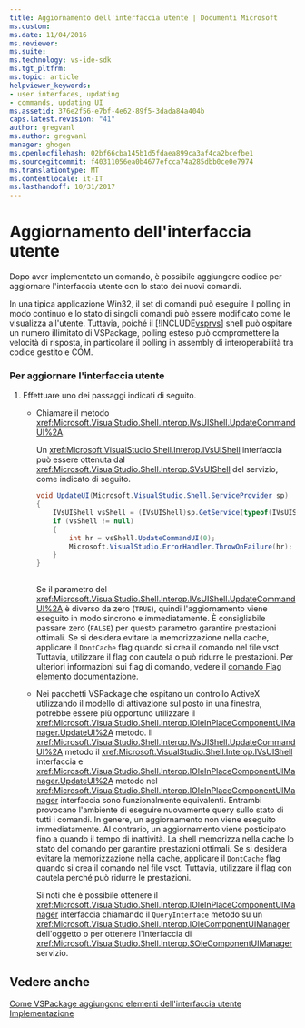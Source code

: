 ```yaml
---
title: Aggiornamento dell'interfaccia utente | Documenti Microsoft
ms.custom: 
ms.date: 11/04/2016
ms.reviewer: 
ms.suite: 
ms.technology: vs-ide-sdk
ms.tgt_pltfrm: 
ms.topic: article
helpviewer_keywords:
- user interfaces, updating
- commands, updating UI
ms.assetid: 376e2f56-e7bf-4e62-89f5-3dada84a404b
caps.latest.revision: "41"
author: gregvanl
ms.author: gregvanl
manager: ghogen
ms.openlocfilehash: 02bf66cba145b1d5fdaea899ca3af4ca2bcefbe1
ms.sourcegitcommit: f40311056ea0b4677efcca74a285dbb0ce0e7974
ms.translationtype: MT
ms.contentlocale: it-IT
ms.lasthandoff: 10/31/2017
---
```

# <a name="updating-the-user-interface"></a>Aggiornamento dell'interfaccia utente
Dopo aver implementato un comando, è possibile aggiungere codice per aggiornare l'interfaccia utente con lo stato dei nuovi comandi.  
  
 In una tipica applicazione Win32, il set di comandi può eseguire il polling in modo continuo e lo stato di singoli comandi può essere modificato come le visualizza all'utente. Tuttavia, poiché il [!INCLUDE[vsprvs](../code-quality/includes/vsprvs_md.md)] shell può ospitare un numero illimitato di VSPackage, polling esteso può compromettere la velocità di risposta, in particolare il polling in assembly di interoperabilità tra codice gestito e COM.  
  
### <a name="to-update-the-ui"></a>Per aggiornare l'interfaccia utente  
  
1.  Effettuare uno dei passaggi indicati di seguito.  
  
    -   Chiamare il metodo <xref:Microsoft.VisualStudio.Shell.Interop.IVsUIShell.UpdateCommandUI%2A>.  
  
         Un <xref:Microsoft.VisualStudio.Shell.Interop.IVsUIShell> interfaccia può essere ottenuta dal <xref:Microsoft.VisualStudio.Shell.Interop.SVsUIShell> del servizio, come indicato di seguito.  
  
        ```csharp  
        void UpdateUI(Microsoft.VisualStudio.Shell.ServiceProvider sp)  
        {  
            IVsUIShell vsShell = (IVsUIShell)sp.GetService(typeof(IVsUIShell));  
            if (vsShell != null)  
            {  
                int hr = vsShell.UpdateCommandUI(0);  
                Microsoft.VisualStudio.ErrorHandler.ThrowOnFailure(hr);  
            }  
        }  
  
        ```  
  
         Se il parametro del <xref:Microsoft.VisualStudio.Shell.Interop.IVsUIShell.UpdateCommandUI%2A> è diverso da zero (`TRUE`), quindi l'aggiornamento viene eseguito in modo sincrono e immediatamente. È consigliabile passare zero (`FALSE`) per questo parametro garantire prestazioni ottimali. Se si desidera evitare la memorizzazione nella cache, applicare il `DontCache` flag quando si crea il comando nel file vsct. Tuttavia, utilizzare il flag con cautela o può ridurre le prestazioni. Per ulteriori informazioni sui flag di comando, vedere il [comando Flag elemento](../extensibility/command-flag-element.md) documentazione.  
  
    -   Nei pacchetti VSPackage che ospitano un controllo ActiveX utilizzando il modello di attivazione sul posto in una finestra, potrebbe essere più opportuno utilizzare il <xref:Microsoft.VisualStudio.Shell.Interop.IOleInPlaceComponentUIManager.UpdateUI%2A> metodo. Il <xref:Microsoft.VisualStudio.Shell.Interop.IVsUIShell.UpdateCommandUI%2A> metodo il <xref:Microsoft.VisualStudio.Shell.Interop.IVsUIShell> interfaccia e <xref:Microsoft.VisualStudio.Shell.Interop.IOleInPlaceComponentUIManager.UpdateUI%2A> metodo nel <xref:Microsoft.VisualStudio.Shell.Interop.IOleInPlaceComponentUIManager> interfaccia sono funzionalmente equivalenti. Entrambi provocano l'ambiente di eseguire nuovamente query sullo stato di tutti i comandi. In genere, un aggiornamento non viene eseguito immediatamente. Al contrario, un aggiornamento viene posticipato fino a quando il tempo di inattività. La shell memorizza nella cache lo stato del comando per garantire prestazioni ottimali. Se si desidera evitare la memorizzazione nella cache, applicare il `DontCache` flag quando si crea il comando nel file vsct. Tuttavia, utilizzare il flag con cautela perché può ridurre le prestazioni.  
  
         Si noti che è possibile ottenere il <xref:Microsoft.VisualStudio.Shell.Interop.IOleInPlaceComponentUIManager> interfaccia chiamando il `QueryInterface` metodo su un <xref:Microsoft.VisualStudio.Shell.Interop.IOleComponentUIManager> dell'oggetto o per ottenere l'interfaccia di <xref:Microsoft.VisualStudio.Shell.Interop.SOleComponentUIManager> servizio.  
  
## <a name="see-also"></a>Vedere anche  
 [Come VSPackage aggiungono elementi dell'interfaccia utente](../extensibility/internals/how-vspackages-add-user-interface-elements.md)   
 [Implementazione](../extensibility/internals/command-implementation.md)